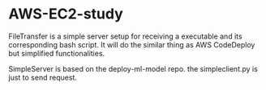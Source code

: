 # AWS-EC2-study
FileTransfer is a simple server setup for receiving a executable and its corresponding bash script. It will do the similar thing as AWS CodeDeploy but simplified functionalities.

SimpleServer is based on the deploy-ml-model repo. the simpleclient.py is just to send request.
